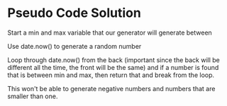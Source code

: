 # Pseudo Code Solution

Start a min and max variable that our generator will generate between

Use date.now() to generate a random number

Loop through date.now() from the back (important since the back will be different all the time, the front will be the same) and if a number is found that is between min and max, then return that and break from the loop.

This won't be able to generate negative numbers and numbers that are smaller than one.